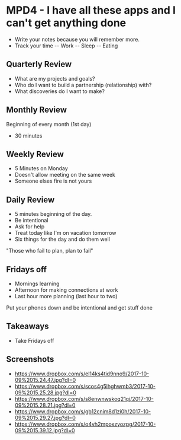 # MPD4 - I have all these apps and I can't get anything done

- Write your notes because you will remember more. 
- Track your time 
-- Work
-- Sleep
-- Eating

## Quarterly Review
- What are my projects and goals?
- Who do I want to build a partnership (relationship) with? 
- What discoveries do I want to make? 

## Monthly Review 
Beginning of every month (1st day)
- 30 minutes

## Weekly Review
- 5 Minutes on Monday
- Doesn't allow meeting on the same week
- Someone elses fire is not yours

## Daily Review 
- 5 minutes beginning of the day. 
- Be intentional 
- Ask for help
- Treat today like I'm on vacation tomorrow
- Six things for the day and do them well

"Those who fail to plan, plan to fail"

## Fridays off
- Mornings learning
- Afternoon for making connections at work
- Last hour more planning (last hour to two)

Put your phones down and be intentional and get stuff done

## Takeaways
- Take Fridays off

## Screenshots 
- https://www.dropbox.com/s/el14ks4tid9nno9/2017-10-09%2015.24.47.jpg?dl=0
- https://www.dropbox.com/s/scos4g5lhghwmb3/2017-10-09%2015.25.28.jpg?dl=0
- https://www.dropbox.com/s/s8enwnwskoq21qj/2017-10-09%2015.28.21.jpg?dl=0
- https://www.dropbox.com/s/gb12cnim8d1zi0h/2017-10-09%2015.29.27.jpg?dl=0
- https://www.dropbox.com/s/o4vh2mpoxzyozpg/2017-10-09%2015.39.12.jpg?dl=0
